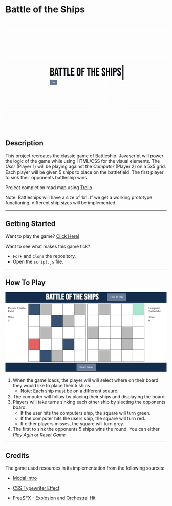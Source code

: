 # Battle of the Ships

![Battle of the ships title Screen](Media/Title_Screen.gif)

## Description  
  
This project recreates the classic game of Battleship. Javascript will power the logic of the game while using HTML/CSS for the visual elements. The *User* (Player 1) will be playing against the *Computer* (Player 2) on a 5x5 grid. Each player will be given 5 ships to place on the battlefield. The first player to sink their opponents battleship wins.

Project completion road map using [Trello](https://trello.com/b/z8ZkVMXn/unit-1-project)

Note: Battleships will have a size of 1x1. If we get a working prototype functioning, different ship sizes will be implemented.  

---

## Getting Started

Want to play the game? [Click Here!](www.battle-of-the-ships-play.surge.sh)

Want to see what makes this game tick? 

- `Fork` and `Clone` the repository.
- Open the `script.js` file.

---

## How To Play

![Battle of the ships screenshot](Media/Gameplay_Screenshot.jpg)

1. When the game loads, the player will will select where on their board they would like to place their 5 ships.
    - Note: Each ship must be on a different sqaure.
2. The computer will follow by placing their ships and displaying the board. 
3. Players will take turns sinking each other ship by slecting the opponents board.
    - If the user hits the computers ship, the square will turn green.
    - If the computer hits the users ship, the square will turn red.
    - If either players misses, the square will turn grey.
4. The first to sink the opponents 5 ships wins the round. You can either *Play Agin* or *Reset Game*

---
## Credits

The game used resources in its implementation from the following sources:

- [Modal Intro](https://github.com/taubman33/modal_intro)

- [CSS Typewriter Effect](https://www.sitepoint.com/css-typewriter-effect/)

- [FreeSFX - Explosion and Orchestral Hit](https://www.freesfx.co.uk/sfx/explosion)